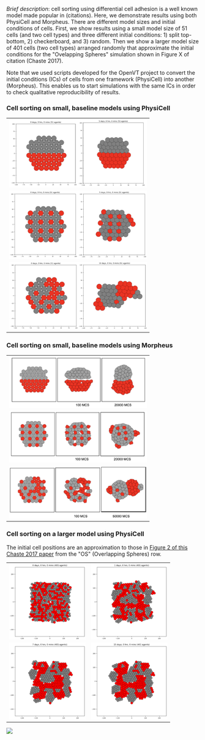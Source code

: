 *Brief description*: cell sorting using differential cell adhesion is a well known model made popular in (citations). Here, we demonstrate results using both PhysiCell and Morpheus. There are different model sizes and initial conditions of cells. First, we show results using a small model size of 51 cells (and two cell types) and three different initial conditions: 1) split top-bottom, 2) checkerboard, and 3) random. Then we show a larger model size of 401 cells (two cell types) arranged randomly that approximate the initial conditions for the "Ovelapping Spheres" simulation shown in Figure X of citation (Chaste 2017).

Note that we used scripts developed for the OpenVT project to convert the initial conditions (ICs) of cells from one framework (PhysiCell) into another (Morpheus). This enables us to start simulations with the same ICs in order to check qualitative reproducibility of results.

### Cell sorting on small, baseline models using PhysiCell
<table>
  <tr>
    <td> <img src="./csort_top_bot_small_pc.png" width = 360px></td>
   </tr> 
   <tr>
     <td> <img src="./csort_checker_small_pc.png" width = 360px></td>
   </tr>
   <tr>
     <td> <img src="./csort_random_small_pc.png" width = 360px></td>
   </tr>
</table>

### Cell sorting on small, baseline models using Morpheus
<table>
  <tr>
    <td> <img src="./csort_top_bot_small_morpheus.png" width = 360px></td>
   </tr> 
   <tr>
     <td> <img src="./csort_checker_small_morpheus.png" width = 360px></td>
   </tr>
   <tr>
     <td> <img src="./csort_random_small_morpheus.png" width = 360px></td>
   </tr>
</table>

### Cell sorting on a larger model using PhysiCell
The initial cell positions are an approximation to those in [Figure 2 of this Chaste 2017 paper](https://journals.plos.org/ploscompbiol/article/figure?id=10.1371/journal.pcbi.1005387.g002) from the "OS" (Overlapping Spheres) row.
<table>
  <tr>
    <td> <img src="./physicell/m2017_t0.png" width = 200px></td>
    <td><img src="./physicell/m2017_1day.png" width = 200px></td>
   </tr> 
   <tr>
      <td><img src="./physicell/m2017_7days.png" width = 200px></td>
      <td><img src="./physicell/m2017_15days.png" width = 200px></td>
  </tr>
</table>

<img src="./csort.gif">

